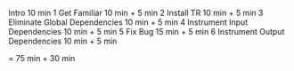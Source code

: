 Intro                             10 min
1 Get Familiar                    10 min + 5 min
2 Install TR                      10 min + 5 min
3 Eliminate Global Dependencies   10 min + 5 min
4 Instrument Input Dependencies   10 min + 5 min
5 Fix Bug                         15 min + 5 min
6 Instrument Output Dependencies  10 min + 5 min

=                                 75 min + 30 min